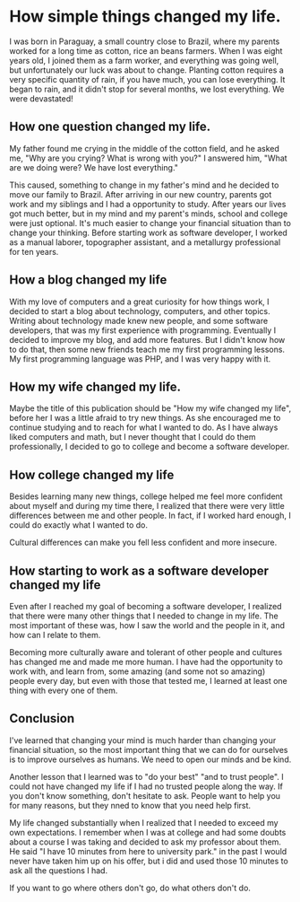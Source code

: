 # How simple things changed my life.

I was born in Paraguay, a small country close to Brazil, where my parents worked for a long time as cotton, rice an beans farmers. When I was eight years old, I joined them as a farm worker, and everything was going well, but unfortunately our luck was about to change. Planting cotton requires a very specific quantity of rain, if you have much, you can lose everything. It began to rain, and it didn't stop for several months, we lost everything. We were devastated! 

## How one question changed my life.

My father found me crying in the middle of the cotton field, and he asked me, "Why are you crying? What is wrong with you?" I answered him, "What are we doing were? We have lost everything."

This caused, something to change in my father's mind and he decided to move our family to Brazil. After arriving in our new country, parents got work and my siblings and I had a opportunity to study. After years our lives got much better, but in my mind and my parent's minds, school and college were just optional. It's much easier to change your financial situation than to change your thinking. Before starting work as software developer, I worked as a manual laborer, topographer assistant, and a metallurgy professional for ten years.

## How a blog changed my life

With my love of computers and a great curiosity for how things work, I decided to start a blog about technology, computers, and other topics. Writing about technology made knew new people, and some software developers, that was my first experience with programming. Eventually I decided to improve my blog, and add more features. But I didn't know how to do that, then some new friends teach me my first programming lessons. My first programming language was PHP, and I was very happy with it.

## How my wife changed my life.

Maybe the title of this publication should be "How my wife changed my life", before her I was a little afraid to try new things. As she encouraged me to continue studying and to reach for what I wanted to do. As I have always liked computers and math, but I never thought that I could do them professionally, I decided to go to college and become a software developer. 
## How college changed my life

Besides learning many new things, college helped me feel more confident about myself and during my time there, I realized that  there were very little differences between me and other people. In fact, if I worked hard enough, I could do exactly what I wanted to do.

Cultural differences can make you fell less confident and more insecure.

## How starting to work as a software developer changed my life

Even after I reached my goal of becoming a software developer, I realized that there were many other things that I needed to change in my life. The most important of these was, how I saw the world and the people in it, and how can I relate to them.

Becoming more culturally aware and tolerant of other people and cultures has changed me and made me more human. I have had the opportunity to work with, and learn from, some amazing (and some not so amazing) people every day, but even with those that tested me, I learned at least one thing with every one of them.

## Conclusion

I've learned that changing your mind is much harder than changing your financial situation, so the most important thing that we can do for ourselves is to improve ourselves as humans. We need to open our minds and be kind.

Another lesson that I learned was to "do your best" "and to trust people". I could not have changed my life if I had no trusted people along the way. If you don't know something, don't hesitate to ask. People want to help you for many reasons, but they nned to know that you need help first.

My life changed substantially when I realized that I needed to exceed my own expectations. I remember when I was at college and had  some doubts about a course  I was taking and decided to ask my professor about them. He said "I have 10 minutes from here to university park." in the past I would never have taken him up on his offer, but i did and used those 10 minutes to ask all the questions I had.

If you want to go where others don't go, do what others don't do.